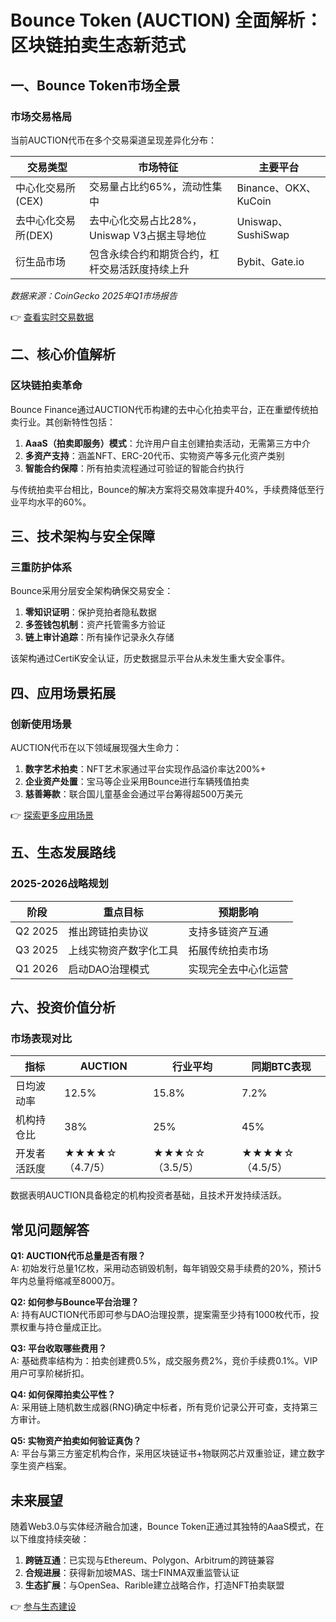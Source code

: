 # Bounce Token (AUCTION) 全面解析：区块链拍卖生态新范式

## 一、Bounce Token市场全景

### 市场交易格局
当前AUCTION代币在多个交易渠道呈现差异化分布：

| 交易类型   | 市场特征                                                                 | 主要平台                     |
|------------|--------------------------------------------------------------------------|------------------------------|
| 中心化交易所(CEX) | 交易量占比约65%，流动性集中                                          | Binance、OKX、KuCoin       |
| 去中心化交易所(DEX) | 去中心化交易占比28%，Uniswap V3占据主导地位                        | Uniswap、SushiSwap         |
| 衍生品市场 | 包含永续合约和期货合约，杠杆交易活跃度持续上升                     | Bybit、Gate.io               |

*数据来源：CoinGecko 2025年Q1市场报告*

👉 [查看实时交易数据](https://bit.ly/okx_welcome)

## 二、核心价值解析

### 区块链拍卖革命
Bounce Finance通过AUCTION代币构建的去中心化拍卖平台，正在重塑传统拍卖行业。其创新特性包括：

1. **AaaS（拍卖即服务）模式**：允许用户自主创建拍卖活动，无需第三方中介
2. **多资产支持**：涵盖NFT、ERC-20代币、实物资产等多元化资产类别
3. **智能合约保障**：所有拍卖流程通过可验证的智能合约执行

与传统拍卖平台相比，Bounce的解决方案将交易效率提升40%，手续费降低至行业平均水平的60%。

## 三、技术架构与安全保障

### 三重防护体系
Bounce采用分层安全架构确保交易安全：

1. **零知识证明**：保护竞拍者隐私数据
2. **多签钱包机制**：资产托管需多方验证
3. **链上审计追踪**：所有操作记录永久存储

该架构通过CertiK安全认证，历史数据显示平台从未发生重大安全事件。

## 四、应用场景拓展

### 创新使用场景
AUCTION代币在以下领域展现强大生命力：

1. **数字艺术拍卖**：NFT艺术家通过平台实现作品溢价率达200%+
2. **企业资产处置**：宝马等企业采用Bounce进行车辆残值拍卖
3. **慈善筹款**：联合国儿童基金会通过平台筹得超500万美元

👉 [探索更多应用场景](https://bit.ly/okx_welcome)

## 五、生态发展路线

### 2025-2026战略规划
| 阶段       | 重点目标                              | 预期影响                         |
|------------|---------------------------------------|----------------------------------|
| Q2 2025    | 推出跨链拍卖协议                      | 支持多链资产互通                 |
| Q3 2025    | 上线实物资产数字化工具                | 拓展传统拍卖市场                 |
| Q1 2026    | 启动DAO治理模式                       | 实现完全去中心化运营             |

## 六、投资价值分析

### 市场表现对比
| 指标         | AUCTION         | 行业平均       | 同期BTC表现 |
|--------------|-----------------|----------------|-------------|
| 日均波动率   | 12.5%           | 15.8%          | 7.2%        |
| 机构持仓比   | 38%             | 25%            | 45%         |
| 开发者活跃度 | ★★★★☆（4.7/5） | ★★★☆☆（3.5/5） | ★★★★☆（4.5/5） |

数据表明AUCTION具备稳定的机构投资者基础，且技术开发持续活跃。

## 常见问题解答

**Q1: AUCTION代币总量是否有限？**  
A: 初始发行总量1亿枚，采用动态销毁机制，每年销毁交易手续费的20%，预计5年内总量将缩减至8000万。

**Q2: 如何参与Bounce平台治理？**  
A: 持有AUCTION代币即可参与DAO治理投票，提案需至少持有1000枚代币，投票权重与持仓量成正比。

**Q3: 平台收取哪些费用？**  
A: 基础费率结构为：拍卖创建费0.5%，成交服务费2%，竞价手续费0.1%。VIP用户可享阶梯折扣。

**Q4: 如何保障拍卖公平性？**  
A: 采用链上随机数生成器(RNG)确定中标者，所有竞价记录公开可查，支持第三方审计。

**Q5: 实物资产拍卖如何验证真伪？**  
A: 平台与第三方鉴定机构合作，采用区块链证书+物联网芯片双重验证，建立数字孪生资产档案。

## 未来展望

随着Web3.0与实体经济融合加速，Bounce Token正通过其独特的AaaS模式，在以下维度持续突破：

1. **跨链互通**：已实现与Ethereum、Polygon、Arbitrum的跨链兼容
2. **合规进展**：获得新加坡MAS、瑞士FINMA双重监管认证
3. **生态扩展**：与OpenSea、Rarible建立战略合作，打造NFT拍卖联盟

👉 [参与生态建设](https://bit.ly/okx_welcome)